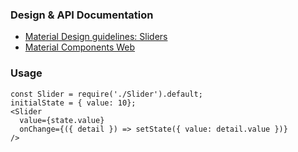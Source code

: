 ### Design & API Documentation

- [Material Design guidelines: Sliders](https://material.io/guidelines/components/sliders.html)
- [Material Components Web](https://material.io/components/web/catalog/input-controls/sliders/)

### Usage

```
const Slider = require('./Slider').default;
initialState = { value: 10};
<Slider
  value={state.value}
  onChange={({ detail }) => setState({ value: detail.value })}
/>
```